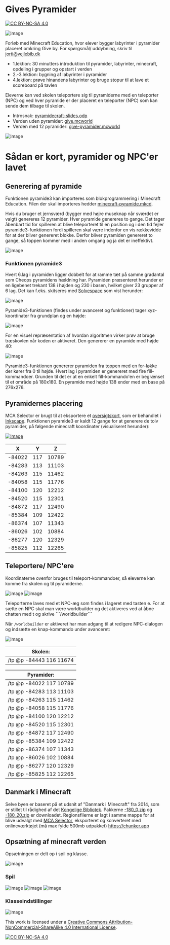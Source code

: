 # Gives Pyramider
[![CC BY-NC-SA 4.0][cc-by-nc-sa-shield]][cc-by-nc-sa]

![image](pyramide.png)

Forløb med Minecraft Education, hvor elever bygger labyrinter i pyramider placeret omkring Give by. For spørgsmål/ uddybning, skriv til <jorti@vejlebib.dk>

* 1.lektion: 30 minutters introduktion til pyramider, labyrinter, minecraft, opdeling i grupper og opstart i verden
* 2.-3.lektion: bygning af labyrinter i pyramider
* 4.lektion: prøve hinandens labyrinter og bruge stopur til at lave et scoreboard på tavlen

Eleverne kan ved skolen teleportere sig til pyramiderne med en teleporter (NPC) og ved hver pyramide er der placeret en teleporter (NPC) som kan sende dem tilbage til skolen.

* Introsnak: [pyramidecraft-slides.odp](pyramidecraft-slides.odp)
* Verden uden pyramider: [give.mcworld](https://drive.google.com/file/d/1IxNttfCih3WzaDfkqnkxRn6xIez7zmd3)
* Verden med 12 pyramider: [give-pyramider.mcworld](https://drive.google.com/file/d/1Zh7XnaHkNMFK3JnDOPd-ZERtXND5srbl)

![image](planen.png)

# Sådan er kort, pyramider og NPC'er lavet

## Generering af pyramide
Funktionen pyramide3 kan importeres som blokprogrammering i Minecraft Education. Filen der skal importeres hedder [minecraft-pyramide.mkcd](minecraft-pyramide.mkcd).

Hvis du bruger et jernsværd (bygger med højre museknap når sværdet er valgt) genereres 12 pyramider. Hver pyramide genereres to gange. Det tager åbenbart tid for spilleren at blive teleporteret til en position og i den tid fejler pyramide3-funktionen fordi spilleren skal være indenfor en vis rækkevidde for at der bliver genereret blokke. Derfor bliver pyramiden genereret to gange, så toppen kommer med i anden omgang og ja det er ineffektivt.

![image](blokprogrammering.png)

### Funktionen pyramide3
Hvert 6.lag i pyramiden ligger dobbelt for at ramme tæt på samme gradantal som Cheops pyramidens hældning har. Pyramiden præsenteret herunder er en ligebenet trekant 138 i højden og 230 i basen, hvilket giver 23 grupper af 6 lag. Det kan f.eks. skitseres med [Solvespace](https://solvespace.com/) som vist herunder:

![image](pyramidegeometri.png)

Pyramide3-funktionen (findes under avanceret og funktioner) tager xyz-koordinater fra grundplan og en højde:

![image](blokprogrammering-pyramide3.png)

For en visuel repræsentation af hvordan algoritmen virker prøv at bruge træskovlen når koden er aktiveret. Den genererer en pyramide med højde 40:

![image](blokprogrammering-visuelgenererering.png)

Pyramide3-funktionen genererer pyramiden fra toppen med en for-løkke der kører fra 0 til højde. Hvert lag i pyramiden er genereret med fire fill-kommandoer. Grunden til det er at en enkelt fill-kommando'en er begrænset til et område på 180x180. En pyramide med højde 138 ender med en base på 276x276.

## Pyramidernes placering
MCA Selector er brugt til at eksportere et [oversigtskort](), som er behandlet i [Inkscape](https://inkscape.org/). Funktionen pyramide3 er kaldt 12 gange for at generere de tolv pyramider, på følgende minecraft koordinater (visualiseret herunder):

[![image](kort.png)](kort.svg)

|X|Y|Z|
|------|---|-----|
|-84022|117|10789|
|-84283|113|11103|
|-84263|115|11462|
|-84058|115|11776|
|-84100|120|12212|
|-84520|115|12301|
|-84872|117|12490|
|-85384|109|12422|
|-86374|107|11343|
|-86026|102|10884|
|-86277|120|12329|
|-85825|112|12265|

## Teleportere/ NPC'ere
Koordinaterne ovenfor bruges til teleport-kommandoer, så eleverne kan komme fra skolen og til pyramiderne.

![image](NPC-teleporter.png)
![image](NPC-teleporter-dialog.png)

Teleporterne laves med et NPC-æg som findes i lageret med tasten e. For at sætte en NPC skal man være worldbuilder og det aktiveres ved at åbne chatten med t og skrive ´´´/worldbuilder´´´

Når ```/worldbuilder``` er aktiveret har man adgang til at redigere NPC-dialogen og indsætte en knap-kommando under avanceret:

![image](NPC-teleporter-kommando.png)

|Skolen:|
|-----------------------|
|/tp @p -84443 116 11674|

|Pyramider:|
|-----------------------|
|/tp @p -84022 117 10789|
|/tp @p -84283 113 11103|
|/tp @p -84263 115 11462|
|/tp @p -84058 115 11776|
|/tp @p -84100 120 12212|
|/tp @p -84520 115 12301|
|/tp @p -84872 117 12490|
|/tp @p -85384 109 12422|
|/tp @p -86374 107 11343|
|/tp @p -86026 102 10884|
|/tp @p -86277 120 12329|
|/tp @p -85825 112 12265|


## Danmark i Minecraft
Selve byen er baseret på et udsnit af "Danmark i Minecraft" fra 2014, som er stillet til rådighed af det [Kongelige Bibliotek](https://loar.kb.dk/collections/45f89370-686d-4c56-8f6a-ff35453f24f5). Pakkerne [-180_0.zip](https://loar.kb.dk/items/c0eefb81-07b2-4bc0-9ccc-8d81d6062d4e) og [-180_20.zip](https://loar.kb.dk/items/db6c8659-a58d-47bc-9892-9acc93ad57f0) er downloadet. Regionsfilerne er lagt i samme mappe for at blive udvalgt med [MCA Selector](https://github.com/Querz/mcaselector), eksporteret og konverteret med onlineværktøjet (må max fylde 500mb udpakket) https://chunker.app

## Opsætning af minecraft verden
Opsætningen er delt op i spil og klasse.

![image](opsaetning-indstillinger.png)

### Spil
![image](opsaetning-verdensindstillinger01.png)
![image](opsaetning-verdensindstillinger02.png)
![image](opsaetning-verdensindstillinger03-snydekoder.png)

### Klasseindstillinger
![image](opsaetning-klasseindstillinger.png)


This work is licensed under a
[Creative Commons Attribution-NonCommercial-ShareAlike 4.0 International License][cc-by-nc-sa].

[![CC BY-NC-SA 4.0][cc-by-nc-sa-image]][cc-by-nc-sa]

[cc-by-nc-sa]: http://creativecommons.org/licenses/by-nc-sa/4.0/
[cc-by-nc-sa-image]: https://licensebuttons.net/l/by-nc-sa/4.0/88x31.png
[cc-by-nc-sa-shield]: https://img.shields.io/badge/License-CC%20BY--NC--SA%204.0-lightgrey.svg
